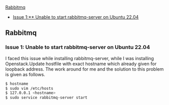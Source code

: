 




[Rabbitmq](#Rabbitmq)
- [Issue 1:** Unable to start rabbitmq-server on Ubuntu 22.04](#issue-1-unable-to-start-rabbitmq-server-on-ubuntu-2204)




## Rabbitmq

### **Issue 1:** Unable to start rabbitmq-server on Ubuntu 22.04

I faced this issue while installing rabbitmq-server, while I was installing Openstack.Update hostfile with exact hostname which already given for loopback address. The work around for me and the solution to this problem is given as follows.

```sh
$ hostname
$ sudo vim /etc/hosts
$ 127.0.0.1 <hostname>
$ sudo service rabbitmq-server start
```
